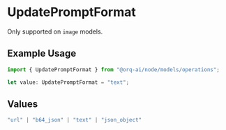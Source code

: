 # UpdatePromptFormat

Only supported on `image` models.

## Example Usage

```typescript
import { UpdatePromptFormat } from "@orq-ai/node/models/operations";

let value: UpdatePromptFormat = "text";
```

## Values

```typescript
"url" | "b64_json" | "text" | "json_object"
```